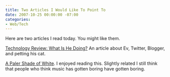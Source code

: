 ```yaml
---
title: Two Articles I Would Like To Point To
date: 2007-10-25 00:00:00 -07:00
categories:
- Web/Tech
---
```


<p>Here are two articles I read today. You might like them. </p>

<p><a href="http://www.technologyreview.com/Infotech/19532/page1/">Technology Review: What Is He Doing?</a> An article about Ev, Twitter, Blogger, and petting his cat. </p>

<p><a href="http://www.newyorker.com/arts/critics/musical/2007/10/22/071022crmu_music_frerejones?currentPage=all">A Paler Shade of White</a>. I enjoyed reading this. Slightly related I still think that people who think music has gotten boring have gotten boring.</p>
